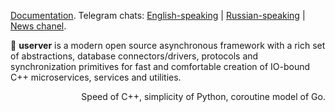[Documentation](https://userver-framework.github.io/). Telegram chats: [English-speaking](https://t.me/userver_en) | [Russian-speaking](https://t.me/userver_ru) | [News chanel](https://t.me/userver_news).

🐙 **userver** is a modern open source asynchronous framework with a rich set of abstractions,
database connectors/drivers, protocols and synchronization primitives for fast and
comfortable creation of IO-bound C++ microservices, services and utilities.

<p align="right">Speed of C++, simplicity of Python, coroutine model of Go.</p>
